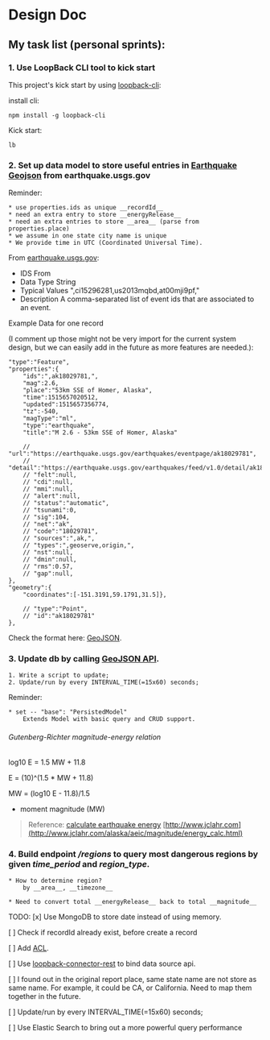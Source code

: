 # Design Doc

## My task list (personal sprints):

### 1. Use LoopBack CLI tool to kick start

This project's kick start by using [loopback-cli](http://loopback.io/getting-started/):

install cli:
```
npm install -g loopback-cli
```

Kick start:
```
lb
```

### 2. Set up data model to store useful entries in [Earthquake Geojson](http://earthquake.usgs.gov/earthquakes/feed/v1.0/summary/all_month.geojson) from earthquake.usgs.gov

Reminder:

    * use properties.ids as unique __recordId__
    * need an extra entry to store __energyRelease__
    * need an extra entries to store __area__ (parse from properties.place) 
    * we assume in one state city name is unique
    * We provide time in UTC (Coordinated Universal Time).

From [earthquake.usgs.gov](https://earthquake.usgs.gov/data/comcat/data-eventterms.php#ids):
> 
* IDS
 From
* Data Type
String
* Typical Values
",ci15296281,us2013mqbd,at00mji9pf,"
* Description
A comma-separated list of event ids that are associated to an event.



Example Data for one record 

(I comment up those might not be very import for the current system design, but we can easily add in the future as more features are needed.):

```
"type":"Feature",
"properties":{
    "ids":",ak18029781,",
    "mag":2.6,
    "place":"53km SSE of Homer, Alaska",
    "time":1515657020512,
    "updated":1515657356774,
    "tz":-540,
    "magType":"ml",
    "type":"earthquake",
    "title":"M 2.6 - 53km SSE of Homer, Alaska"

    // "url":"https://earthquake.usgs.gov/earthquakes/eventpage/ak18029781",
    // "detail":"https://earthquake.usgs.gov/earthquakes/feed/v1.0/detail/ak18029781.geojson",
    // "felt":null,
    // "cdi":null,
    // "mmi":null,
    // "alert":null,
    // "status":"automatic",
    // "tsunami":0,
    // "sig":104,
    // "net":"ak",
    // "code":"18029781",
    // "sources":",ak,",
    // "types":",geoserve,origin,",
    // "nst":null,
    // "dmin":null,
    // "rms":0.57,
    // "gap":null,
},
"geometry":{
    "coordinates":[-151.3191,59.1791,31.5]},

    // "type":"Point",
    // "id":"ak18029781"
},
```

Check the format here: [GeoJSON](http://earthquake.usgs.gov/earthquakes/feed/v1.0/geojson.php).


### 3. Update db by calling [GeoJSON API](http://earthquake.usgs.gov/earthquakes/feed/v1.0/summary/all_month.geojson).

    1. Write a script to update;
    2. Update/run by every INTERVAL_TIME(=15x60) seconds;

Reminder:

    * set -- "base": "PersistedModel"
        Extends Model with basic query and CRUD support.

###### Gutenberg-Richter magnitude-energy relation

log10 E = 1.5 MW + 11.8

E = (10)^(1.5 * MW + 11.8)

MW = (log10 E - 11.8)/1.5

* moment magnitude (MW)

> Reference:
[calculate earthquake energy](https://earthquake.usgs.gov/learn/topics/measure.php)
[http://www.jclahr.com](http://www.jclahr.com/alaska/aeic/magnitude/energy_calc.html)

### 4. Build endpoint ___/regions___ to query most dangerous regions by given _time_period_ and _region_type_.
    
    * How to determine region?
        by __area__, __timezone__

    * Need to convert total __energyRelease__ back to total __magnitude__


TODO:
[x] Use MongoDB to store date instead of using memory.

[ ] Check if recordId already exist, before create a record

[ ] Add [ACL](https://loopback.io/doc/en/lb2/Controlling-data-access.html). 

[ ] Use [loopback-connector-rest](https://loopback.io/doc/en/lb2/REST-connector.html) to bind data source api.

[ ] I found out in the original report place, same state name are not store as same name. For example, it could be CA, or California. Need to map them together in the future.

[ ] Update/run by every INTERVAL_TIME(=15x60) seconds;

[ ] Use Elastic Search to bring out a more powerful query performance

